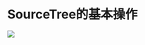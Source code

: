 # SourceTree的基本操作
![](http://wojiayun.ztywyj.top:1880/lychee/uploads/big/898dcaec6c3cdc90e21b6f4d08c6b123.png)